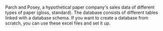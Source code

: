 Parch and Posey, a hypothetical paper company's sales data of different types of paper (gloss, standard). The database consists of different tables linked with a database schema. If you want to create a database from scratch, you can use these excel files and set it up.